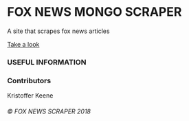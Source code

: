 # FOX NEWS MONGO SCRAPER
A site that scrapes fox news articles

[Take a look](https://mongo-labs.herokuapp.com/)

### USEFUL INFORMATION

### Contributors
Kristoffer Keene


###### © FOX NEWS SCRAPER 2018